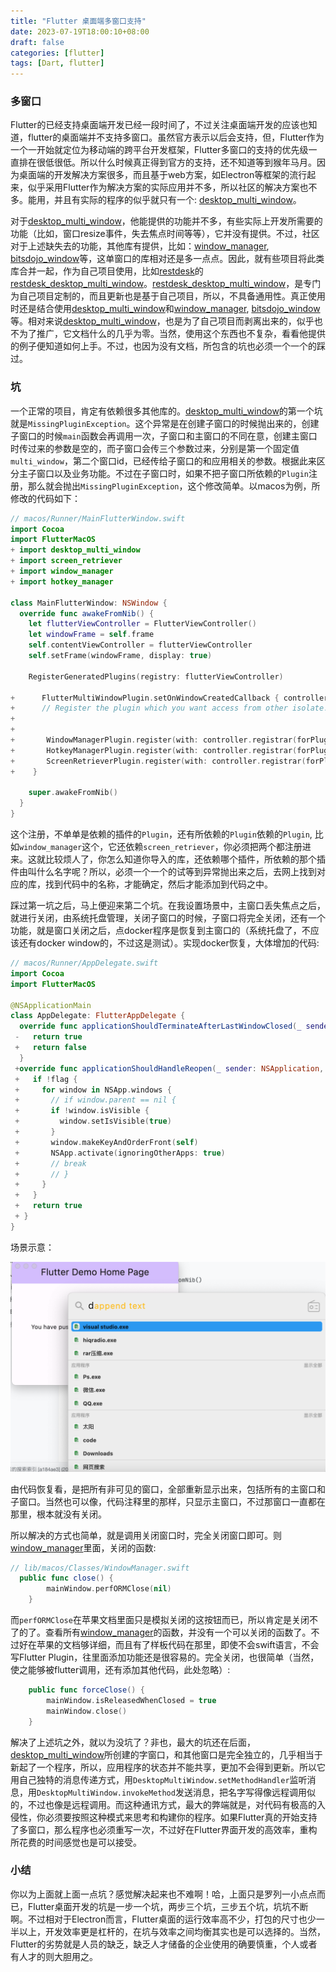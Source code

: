 ```yaml
---
title: "Flutter 桌面端多窗口支持"
date: 2023-07-19T18:00:10+08:00
draft: false
categories: [flutter] 
tags: [Dart, flutter]
---
```


### 多窗口

Flutter的已经支持桌面端开发已经一段时间了，不过关注桌面端开发的应该也知道，flutter的桌面端并不支持多窗口。虽然官方表示以后会支持，但，Flutter作为一个一开始就定位为移动端的跨平台开发框架，Flutter多窗口的支持的优先级一直排在很低很低。所以什么时候真正得到官方的支持，还不知道等到猴年马月。因为桌面端的开发解决方案很多，而且基于web方案，如Electron等框架的流行起来，似乎采用Flutter作为解决方案的实际应用并不多，所以社区的解决方案也不多。能用，并且有实际的程序的似乎就只有一个: [desktop_multi_window](https://github.com/MixinNetwork/flutter-plugins/tree/main/packages/desktop_multi_window "desktop_multi_window")。

对于[desktop_multi_window](https://github.com/MixinNetwork/flutter-plugins/tree/main/packages/desktop_multi_window "desktop_multi_window")，他能提供的功能并不多，有些实际上开发所需要的功能（比如，窗口resize事件，失去焦点时间等等），它并没有提供。不过，社区对于上述缺失去的功能，其他库有提供，比如：[window_manager](https://github.com/leanflutter/window_manager), [bitsdojo_window](https://github.com/bitsdojo/bitsdojo_window "bitsdojo_window")等，这单窗口的库相对还是多一点点。因此，就有些项目将此类库合并一起，作为自己项目使用，比如[restdesk](https://github.com/rustdesk/rustdesk)的[restdesk_desktop_multi_window](https://github.com/Kingtous/rustdesk_desktop_multi_window)。[restdesk_desktop_multi_window](https://github.com/Kingtous/rustdesk_desktop_multi_window)，是专门为自己项目定制的，而且更新也是基于自己项目，所以，不具备通用性。真正使用时还是结合使用[desktop_multi_window](https://github.com/MixinNetwork/flutter-plugins/tree/main/packages/desktop_multi_window "desktop_multi_window")和[window_manager](https://github.com/leanflutter/window_manager), [bitsdojo_window](https://github.com/bitsdojo/bitsdojo_window "bitsdojo_window")等。相对来说[desktop_multi_window](https://github.com/MixinNetwork/flutter-plugins/tree/main/packages/desktop_multi_window "desktop_multi_window")，也是为了自己项目而剥离出来的，似乎也不为了推广，它文档什么的几乎为零。当然，使用这个东西也不复杂，看看他提供的例子便知道如何上手。不过，也因为没有文档，所包含的坑也必须一个一个的踩过。

### 坑

一个正常的项目，肯定有依赖很多其他库的。[desktop_multi_window](https://github.com/MixinNetwork/flutter-plugins/tree/main/packages/desktop_multi_window "desktop_multi_window")的第一个坑就是`MissingPluginException`​。这个异常是在创建子窗口的时候抛出来的，创建子窗口的时候`main`​函数会再调用一次，子窗口和主窗口的不同在意，创建主窗口时传过来的参数是空的，而子窗口会传三个参数过来，分别是第一个固定值`multi_window`​，第二个窗口id，已经传给子窗口的和应用相关的参数。根据此来区分主子窗口以及业务功能。不过在子窗口时，如果不把子窗口所依赖的`Plugin`​注册，那么就会抛出`MissingPluginException`​，这个修改简单。以macos为例，所修改的代码如下：

```swift
// macos/Runner/MainFlutterWindow.swift
import Cocoa
import FlutterMacOS
+ import desktop_multi_window
+ import screen_retriever
+ import window_manager
+ import hotkey_manager

class MainFlutterWindow: NSWindow {
  override func awakeFromNib() {
    let flutterViewController = FlutterViewController()
    let windowFrame = self.frame
    self.contentViewController = flutterViewController
    self.setFrame(windowFrame, display: true)

    RegisterGeneratedPlugins(registry: flutterViewController)

+      FlutterMultiWindowPlugin.setOnWindowCreatedCallback { controller in
+      // Register the plugin which you want access from other isolate.
+    
+
+       WindowManagerPlugin.register(with: controller.registrar(forPlugin: "WindowManagerPlugin"))
+       HotkeyManagerPlugin.register(with: controller.registrar(forPlugin: "HotkeyManagerPlugin"))
+       ScreenRetrieverPlugin.register(with: controller.registrar(forPlugin: "ScreenRetrieverPlugin"))
+    }

    super.awakeFromNib()
  }
}

```

这个注册，不单单是依赖的插件的`Plugin`​，还有所依赖的`Plugin`​依赖的`Plugin`​, 比如`window_manager`​这个，它还依赖`screen_retriever`​，你必须把两个都注册进来。这就比较烦人了，你怎么知道你导入的库，还依赖哪个插件，所依赖的那个插件由叫什么名字呢？所以，必须一个一个的试等到异常抛出来之后，去网上找到对应的库，找到代码中的名称，才能确定，然后才能添加到代码之中。

踩过第一坑之后，马上便迎来第二个坑。在我设置场景中，主窗口丢失焦点之后，就进行关闭，由系统托盘管理，关闭子窗口的时候，子窗口将完全关闭，还有一个功能，就是窗口关闭之后，点docker程序是恢复到主窗口的（系统托盘了，不应该还有docker window的，不过这是测试）。实现docker恢复，大体增加的代码:

```swift
// macos/Runner/AppDelegate.swift
import Cocoa
import FlutterMacOS

@NSApplicationMain
class AppDelegate: FlutterAppDelegate {
  override func applicationShouldTerminateAfterLastWindowClosed(_ sender: NSApplication) -> Bool {
 -   return true
 +   return false
  }
 +override func applicationShouldHandleReopen(_ sender: NSApplication, hasVisibleWindows flag: Bool) -> Bool {
 +   if !flag {
 +     for window in NSApp.windows {
 +       // if window.parent == nil {
 +       if !window.isVisible {
 +         window.setIsVisible(true)
 +       }
 +       window.makeKeyAndOrderFront(self)
 +       NSApp.activate(ignoringOtherApps: true)
 +       // break
 +       // }
 +     }
 +   }
 +   return true
 + }
}
```

场景示意：

​![image](/img/flutter/hiqspotlight.png)​

由代码恢复看，是把所有非可见的窗口，全部重新显示出来，包括所有的主窗口和子窗口。当然也可以像，代码注释里的那样，只显示主窗口，不过那窗口一直都在那里，根本就没有关闭。

所以解决的方式也简单，就是调用关闭窗口时，完全关闭窗口即可。则[window_manager](https://github.com/leanflutter/window_manager)里面，关闭的函数:

```swift
// lib/macos/Classes/WindowManager.swift
  public func close() {
        mainWindow.perfORMClose(nil)
    }
```

而`perfORMClose`​在苹果文档里面只是模拟关闭的这按钮而已，所以肯定是关闭不了的了。查看所有[window_manager](https://github.com/leanflutter/window_manager)的函数，并没有一个可以关闭的函数了。不过好在苹果的文档够详细，而且有了样板代码在那里，即使不会swift语言，不会写Flutter Plugin，往里面添加功能还是很容易的。完全关闭，也很简单（当然，使之能够被flutter调用，还有添加其他代码，此处忽略）:

```swift
    public func forceClose() {
        mainWindow.isReleasedWhenClosed = true
        mainWindow.close()
    }
```

解决了上述坑之外，就以为没坑了？非也，最大的坑还在后面，[desktop_multi_window](https://github.com/MixinNetwork/flutter-plugins/tree/main/packages/desktop_multi_window "desktop_multi_window")所创建的字窗口，和其他窗口是完全独立的，几乎相当于新起了一个程序，所以，应用程序的状态并不能共享，更加不会得到更新。所以它用自己独特的消息传递方式，用`DesktopMultiWindow.setMethodHandler`​监听消息，用`DesktopMultiWindow.invokeMethod`​发送消息，把名字写得像远程调用似的，不过也像是远程调用。而这种通讯方式，最大的弊端就是，对代码有极高的入侵性，你必须要按照这种模式来思考和构建你的程序。如果Flutter真的开始支持了多窗口，那么程序也必须重写一次，不过好在Flutter界面开发的高效率，重构所花费的时间感觉也是可以接受。

### 小结

你以为上面就上面一点坑？感觉解决起来也不难啊！哈，上面只是罗列一小点点而已，Flutter桌面开发的坑是一步一个坑，两步三个坑，三步五个坑，坑坑不断啊。不过相对于Electron而言，Flutter桌面的运行效率高不少，打包的尺寸也少一半以上，开发效率更是杠杆的，在坑与效率之间均衡其实也是可以选择的。当然，Flutter的劣势就是人员的缺乏，缺乏人才储备的企业使用的确要慎重，个人或者有人才的则大胆用之。

‍
